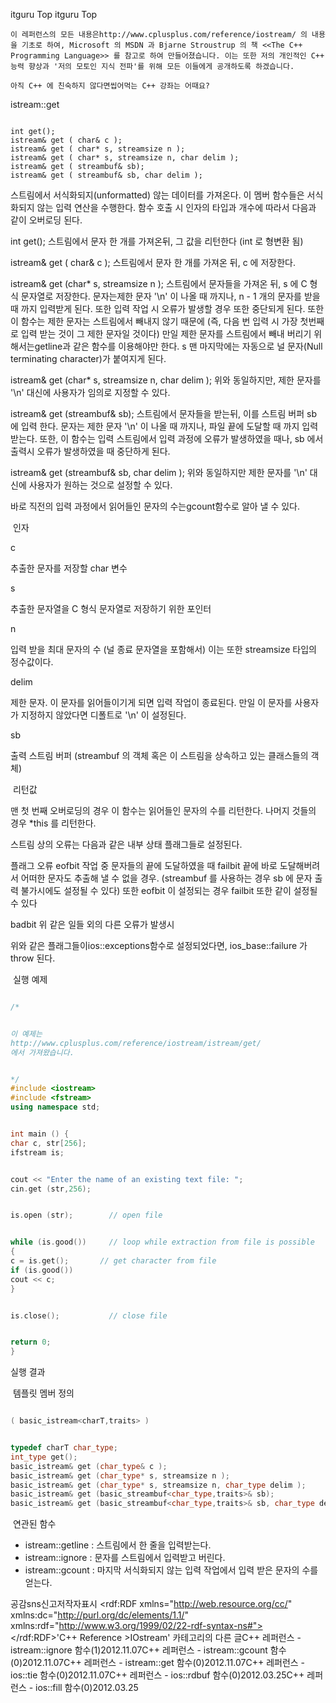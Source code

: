  itguru Top itguru Top




```warning
이 레퍼런스의 모든 내용은http://www.cplusplus.com/reference/iostream/ 의 내용을 기초로 하여, Microsoft 의 MSDN 과 Bjarne Stroustrup 의 책 <<The C++ Programming Language>> 를 참고로 하여 만들어졌습니다. 이는 또한 저의 개인적인 C++ 능력 향상과 '저의 모토인 지식 전파'를 위해 모든 이들에게 공개하도록 하겠습니다.
```

```info
아직 C++ 에 친숙하지 않다면씹어먹는 C++ 강좌는 어때요?
```






istream::get



```info

int get();
istream& get ( char& c );
istream& get ( char* s, streamsize n );
istream& get ( char* s, streamsize n, char delim );
istream& get ( streambuf& sb);
istream& get ( streambuf& sb, char delim );
```



스트림에서 서식화되지(unformatted) 않는 데이터를 가져온다.
이 멤버 함수들은 서식화되지 않는 입력 연산을 수행한다. 함수 호출 시 인자의 타입과 개수에 따라서 다음과 같이 오버로딩 된다.


int get();
스트림에서 문자 한 개를 가져온뒤, 그 값을 리턴한다 (int 로 형변환 됨)


istream& get ( char& c );
스트림에서 문자 한 개를 가져온 뒤, c 에 저장한다.


istream& get (char* s, streamsize n );
스트림에서 문자들을 가져온 뒤, s 에 C 형식 문자열로 저장한다. 문자는제한 문자 '\n' 이 나올 때 까지나, n - 1 개의 문자를 받을 때 까지 입력받게 된다. 또한 입력 작업 시 오류가 발생할 경우 또한 중단되게 된다. 또한 이 함수는 제한 문자는 스트림에서 빼내지 않기 때문에 (즉, 다음 번 입력 시 가장 첫번째로 입력 받는 것이 그 제한 문자일 것이다) 만일 제한 문자를 스트림에서 빼내 버리기 위해서는getline과 같은 함수를 이용해야만 한다. s 맨 마지막에는 자동으로 널 문자(Null terminating character)가 붙여지게 된다.


istream& get (char* s, streamsize n, char delim );
위와 동일하지만, 제한 문자를 '\n' 대신에 사용자가 임의로 지정할 수 있다.


istream& get (streambuf& sb);
스트림에서 문자들을 받는뒤, 이를 스트림 버퍼 sb 에 입력 한다. 문자는 제한 문자 '\n' 이 나올 때 까지나, 파일 끝에 도달할 때 까지 입력 받는다. 또한, 이 함수는 입력 스트림에서 입력 과정에 오류가 발생하였을 때나, sb 에서 출력시 오류가 발생하였을 때 중단하게 된다.


istream& get (streambuf& sb, char delim );
위와 동일하지만 제한 문자를 '\n' 대신에 사용자가 원하는 것으로 설정할 수 있다.


바로 직전의 입력 과정에서 읽어들인 문자의 수는gcount함수로 알아 낼 수 있다.




 인자




c


추출한 문자를 저장할 char 변수


s


추출한 문자열을 C 형식 문자열로 저장하기 위한 포인터


n


입력 받을 최대 문자의 수 (널 종료 문자열을 포함해서) 이는 또한 streamsize 타입의 정수값이다.


delim


제한 문자. 이 문자를 읽어들이기게 되면 입력 작업이 종료된다. 만일 이 문자를 사용자가 지정하지 않았다면 디폴트로 '\n' 이 설정된다.


sb


출력 스트림 버퍼 (streambuf 의 객체 혹은 이 스트림을 상속하고 있는 클래스들의 객체)




 리턴값



맨 첫 번째 오버로딩의 경우 이 함수는 읽어들인 문자의 수를 리턴한다. 나머지 것들의 경우 *this 를 리턴한다.


스트림 상의 오류는 다음과 같은 내부 상태 플래그들로 설정된다.




플래그
오류
eofbit
작업 중 문자들의 끝에 도달하였을 때
failbit
끝에 바로 도달해버려서 어떠한 문자도 추출해 낼 수 없을 경우. (streambuf 를 사용하는 경우 sb 에 문자 출력 불가시에도 설정될 수 있다) 또한 eofbit 이 설정되는 경우 failbit 또한 같이 설정될 수 있다

badbit
위 같은 일들 외의 다른 오류가 발생시




위와 같은 플래그들이ios::exceptions함수로 설정되었다면, ios_base::failure 가 throw 된다.




 실행 예제



```cpp

/*


이 예제는
http://www.cplusplus.com/reference/iostream/istream/get/
에서 가져왔습니다.


*/
#include <iostream>
#include <fstream>
using namespace std;


int main () {
char c, str[256];
ifstream is;


cout << "Enter the name of an existing text file: ";
cin.get (str,256);


is.open (str);        // open file


while (is.good())     // loop while extraction from file is possible
{
c = is.get();       // get character from file
if (is.good())
cout << c;
}


is.close();           // close file


return 0;
}
```



실행 결과










 템플릿 멤버 정의


```cpp

( basic_istream<charT,traits> )


typedef charT char_type;
int_type get();
basic_istream& get (char_type& c );
basic_istream& get (char_type* s, streamsize n );
basic_istream& get (char_type* s, streamsize n, char_type delim );
basic_istream& get (basic_streambuf<char_type,traits>& sb);
basic_istream& get (basic_streambuf<char_type,traits>& sb, char_type delim );
```





 연관된 함수




* istream::getline : 스트림에서 한 줄을 입력받는다.
* istream::ignore : 문자를 스트림에서 입력받고 버린다.
* istream::gcount : 마지막 서식화되지 않는 입력 작업에서 입력 받은 문자의 수를 얻는다.

공감sns신고저작자표시	<rdf:RDF xmlns="http://web.resource.org/cc/" xmlns:dc="http://purl.org/dc/elements/1.1/" xmlns:rdf="http://www.w3.org/1999/02/22-rdf-syntax-ns#">		<Work rdf:about="">			<license rdf:resource="http://creativecommons.org/licenses/by-fr/2.0/kr/" />		</Work>		<License rdf:about="http://creativecommons.org/licenses/by-fr/">			<permits rdf:resource="http://web.resource.org/cc/Reproduction"/>			<permits rdf:resource="http://web.resource.org/cc/Distribution"/>			<requires rdf:resource="http://web.resource.org/cc/Notice"/>			<requires rdf:resource="http://web.resource.org/cc/Attribution"/>			<permits rdf:resource="http://web.resource.org/cc/DerivativeWorks"/>		</License>	</rdf:RDF>'C++ Reference >IOstream' 카테고리의 다른 글C++ 레퍼런스 - istream::ignore 함수(1)2012.11.07C++ 레퍼런스 - istream::gcount 함수(0)2012.11.07C++ 레퍼런스 - istream::get 함수(0)2012.11.07C++ 레퍼런스 - ios::tie 함수(0)2012.11.07C++ 레퍼런스 - ios::rdbuf 함수(0)2012.03.25C++ 레퍼런스 - ios::fill 함수(0)2012.03.25

